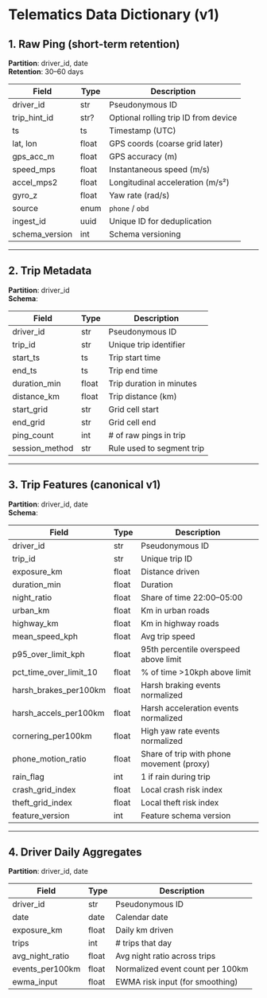 # Telematics Data Dictionary (v1)

## 1. Raw Ping (short-term retention)

**Partition**: driver_id, date  
**Retention**: 30–60 days

| Field          | Type  | Description                          |
| -------------- | ----- | ------------------------------------ |
| driver_id      | str   | Pseudonymous ID                      |
| trip_hint_id   | str?  | Optional rolling trip ID from device |
| ts             | ts    | Timestamp (UTC)                      |
| lat, lon       | float | GPS coords (coarse grid later)       |
| gps_acc_m      | float | GPS accuracy (m)                     |
| speed_mps      | float | Instantaneous speed (m/s)            |
| accel_mps2     | float | Longitudinal acceleration (m/s²)     |
| gyro_z         | float | Yaw rate (rad/s)                     |
| source         | enum  | `phone` / `obd`                      |
| ingest_id      | uuid  | Unique ID for deduplication          |
| schema_version | int   | Schema versioning                    |

---

## 2. Trip Metadata

**Partition**: driver_id  
**Schema**:

| Field          | Type  | Description               |
| -------------- | ----- | ------------------------- |
| driver_id      | str   | Pseudonymous ID           |
| trip_id        | str   | Unique trip identifier    |
| start_ts       | ts    | Trip start time           |
| end_ts         | ts    | Trip end time             |
| duration_min   | float | Trip duration in minutes  |
| distance_km    | float | Trip distance (km)        |
| start_grid     | str   | Grid cell start           |
| end_grid       | str   | Grid cell end             |
| ping_count     | int   | # of raw pings in trip    |
| session_method | str   | Rule used to segment trip |

---

## 3. Trip Features (canonical v1)

**Partition**: driver_id, date  
**Schema**:

| Field                  | Type  | Description                               |
| ---------------------- | ----- | ----------------------------------------- |
| driver_id              | str   | Pseudonymous ID                           |
| trip_id                | str   | Unique trip ID                            |
| exposure_km            | float | Distance driven                           |
| duration_min           | float | Duration                                  |
| night_ratio            | float | Share of time 22:00–05:00                 |
| urban_km               | float | Km in urban roads                         |
| highway_km             | float | Km in highway roads                       |
| mean_speed_kph         | float | Avg trip speed                            |
| p95_over_limit_kph     | float | 95th percentile overspeed above limit     |
| pct_time_over_limit_10 | float | % of time >10kph above limit              |
| harsh_brakes_per100km  | float | Harsh braking events normalized           |
| harsh_accels_per100km  | float | Harsh acceleration events normalized      |
| cornering_per100km     | float | High yaw rate events normalized           |
| phone_motion_ratio     | float | Share of trip with phone movement (proxy) |
| rain_flag              | int   | 1 if rain during trip                     |
| crash_grid_index       | float | Local crash risk index                    |
| theft_grid_index       | float | Local theft risk index                    |
| feature_version        | int   | Feature schema version                    |

---

## 4. Driver Daily Aggregates

**Partition**: driver_id, date

| Field           | Type  | Description                      |
| --------------- | ----- | -------------------------------- |
| driver_id       | str   | Pseudonymous ID                  |
| date            | date  | Calendar date                    |
| exposure_km     | float | Daily km driven                  |
| trips           | int   | # trips that day                 |
| avg_night_ratio | float | Avg night ratio across trips     |
| events_per100km | float | Normalized event count per 100km |
| ewma_input      | float | EWMA risk input (for smoothing)  |
